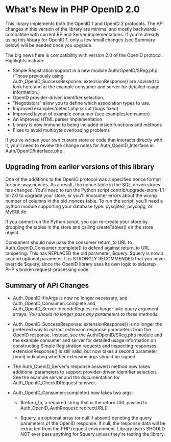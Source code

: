 What's New in PHP OpenID 2.0
============================

This library implements both the OpenID 1 and OpenID 2 protocols.  The
API changes in this version of the library are minimal and mostly
backwards-compatible with current RP and Server implementations.  If
you're already using this library for OpenID 1, only a few small
changes (see Summary below) will be needed once you upgrade.

The big news here is compatibility with version 2.0 of the OpenID
protocol.  Highlights include:

 * Simple Registration support in a new module Auth/OpenID/SReg.php.
   (Those previously using
   Auth_OpenID_SuccessResponse::extensionResponse() are advised to
   look here and at the example consumer and server for detailed usage
   information.)
 * OpenID provider-driven identifier selection.
 * "Negotiators" allow you to define which association types to use.
 * Improved examples/detect.php script (bugs fixed)
 * Improved layout of example consumer (see examples/consumer)
 * An improved HTML parser implementation
 * Library is now immune to being included inside functions and
   methods
 * Fixes to avoid multibyte overloading problems

If you've written your own custom store or code that interacts
directly with it, you'll need to review the change notes for
Auth_OpenID_Interface in Auth/OpenID/Interface.php.


Upgrading from earlier versions of this library
-----------------------------------------------

One of the additions to the OpenID protocol was a specified nonce
format for one-way nonces.  As a result, the nonce table in the
SQL-driven stores has changed.  You'll need to run the Python script
contrib/upgrade-store-1.1-to-2.0 to upgrade your store, or you'll
encounter errors about the wrong number of columns in the oid_nonces
table.  To run the script, you'll need a python module supporting your
database type: pysqlite2, psycopg, or MySQLdb.

If you cannot run the Python script, you can re-create your store by
dropping the tables in the store and calling createTables() on the
store object.

Consumers should now pass the consumer return_to URL to
Auth_OpenID_Consumer::complete() to defend against return_to URL
tampering.  This has REPLACED the old parameter, $query.  $query is
now a second optional parameter.  It is STRONGLY RECOMMENDED that you
never override $query, since the OpenID library uses its own logic to
sidestep PHP's broken request-processing code.


Summary of API Changes
----------------------

 - Auth_OpenID::fixArgs is now no longer necessary, and
Auth_OpenID_Consumer::complete and Auth_OpenID_Server::decodeRequest
no longer take query argument arrays.  *You should no longer pass any
parameters to these methods.*

 - Auth_OpenID_SuccessResponse::extensionResponse() is no longer the
preferred way to extract extension response parameters from the OpenID
response.  Instead, see the Auth/OpenID/SReg.php module and the
example consumer and server for detailed usage information on
constructing Simple Registration requests and inspecting responses.
extensionResponse() is still valid, but now takes a second parameter
(bool) indicating whether extension args should be signed.

 - The Auth_OpenID_Server's response answer() method now takes
additional parameters to support provider-driven identifier selection.
See the example server and the documentation for
Auth_OpenID_CheckIDRequest::answer.

 - Auth_OpenID_Consumer::complete() now takes two args:

   - $return_to, a required string that is the return URL passed to
     Auth_OpenID_AuthRequest::redirectURL()

   - $query, an optional array (or null if absent) denoting the query
     parameters of the OpenID response.  If null, the response data
     will be extracted from the PHP request environment.  Library
     users SHOULD NOT ever pass anything for $query unless they're
     testing the library.
